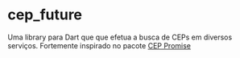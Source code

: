 # cep_future

Uma library para Dart que que efetua a busca de CEPs em diversos serviços.
Fortemente inspirado no pacote [CEP Promise](https://github.com/filipedeschamps/cep-promise)
